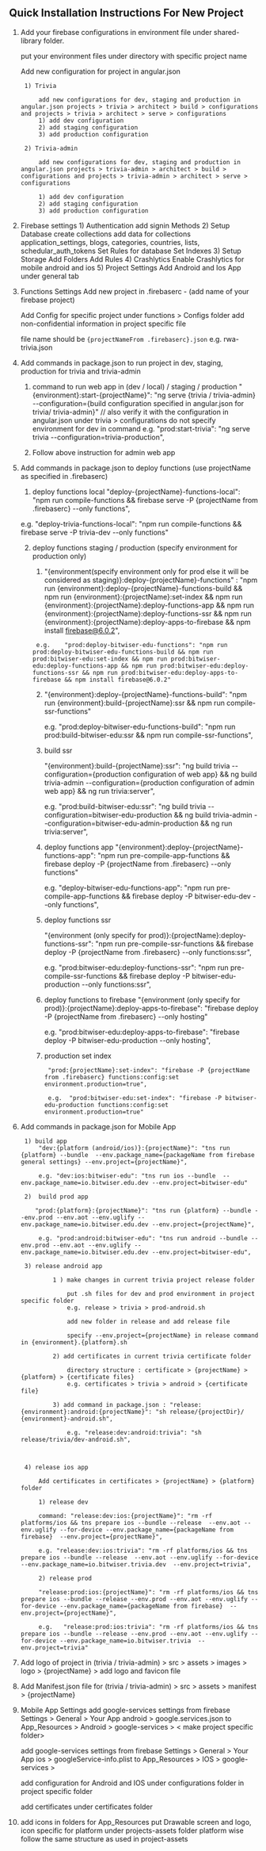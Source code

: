 
## Quick Installation Instructions For New Project

1) Add your firebase configurations in environment file under shared-library folder.

    put your environment files under directory with specific project name
    
    Add new configuration for project in angular.json 
        
        1) Trivia

            add new configurations for dev, staging and production in angular.json projects > trivia > architect > build > configurations and projects > trivia > architect > serve > configurations
            1) add dev configuration 
            2) add staging configuration 
            3) add production configuration

        2) Trivia-admin

            add new configurations for dev, staging and production in angular.json projects > trivia-admin > architect > build > configurations and projects > trivia-admin > architect > serve > configurations

            1) add dev configuration 
            2) add staging configuration 
            3) add production configuration

2) Firebase settings
        1) Authentication
            add signin Methods
        2) Setup Database
            create collections
            add data for collections application_settings, blogs, categories, countries, lists, schedular_auth_tokens
            Set Rules for database
            Set Indexes 
        3) Setup Storage
            Add Folders
            Add Rules
        4) Crashlytics
            Enable Crashlytics for mobile android and ios
        5) Project Settings
            Add Android and Ios App under general tab

3) Functions Settings
    Add new project in .firebaserc - (add name of your firebase project)

    Add Config for specific project under functions > Configs folder add non-confidential information in project specific file
    
    file name should be `{projectNameFrom .firebaserc}.json`
    e.g. rwa-trivia.json

4) Add commands in package.json to run project in dev, staging, production for trivia and trivia-admin

    1) command to run web app in (dev / local) / staging / production
        "{environment}:start-{projectName}": "ng serve {trivia / trivia-admin} --configuration={build configuration specified in angular.json for trivia/ trivia-admin}" // also verify it with the configuration in angular.json under trivia > configurations 
        do not specify environment for dev in command
        e.g.  "prod:start-trivia": "ng serve  trivia --configuration=trivia-production",

    2) Follow above instruction for admin web app

5) Add commands in package.json to deploy functions (use projectName as specified in .firebaserc)

    1) deploy functions local
    "deploy-{projectName}-functions-local": "npm run compile-functions  && firebase serve -P {projectName from .firebaserc}  --only functions",

    e.g. "deploy-trivia-functions-local": "npm run compile-functions  && firebase serve -P trivia-dev  --only functions"
    

    2) deploy functions staging / production (specify environment for production only)
        1)    "{environment(specify environment only for prod else it will be considered as staging)}:deploy-{projectName}-functions" : "npm run {environment}:deploy-{projectName}-functions-build && npm run {environment}:{projectName}:set-index && npm run {environment}:{projectName}:deploy-functions-app && npm run {environment}:{projectName}:deploy-functions-ssr && npm run {environment}:{projectName}:deploy-apps-to-firebase && npm install firebase@6.0.2",

            e.g.    "prod:deploy-bitwiser-edu-functions": "npm run prod:deploy-bitwiser-edu-functions-build && npm run prod:bitwiser-edu:set-index && npm run prod:bitwiser-edu:deploy-functions-app && npm run prod:bitwiser-edu:deploy-functions-ssr && npm run prod:bitwiser-edu:deploy-apps-to-firebase && npm install firebase@6.0.2"

        2)  "{environment}:deploy-{projectName}-functions-build": "npm run {environment}:build-{projectName}:ssr && npm run compile-ssr-functions"

            e.g. "prod:deploy-bitwiser-edu-functions-build": "npm run prod:build-bitwiser-edu:ssr && npm run compile-ssr-functions",

        3) build ssr

            "{environment}:build-{projectName}:ssr": "ng build trivia  --configuration={production configuration of web app} && ng build trivia-admin  --configuration={production configuration of admin web app} && ng run trivia:server",

            e.g. "prod:build-bitwiser-edu:ssr": "ng build trivia  --configuration=bitwiser-edu-production && ng build trivia-admin  --configuration=bitwiser-edu-admin-production && ng run trivia:server",

        4)  deploy functions app
         "{environment}:deploy-{projectName}-functions-app": "npm run pre-compile-app-functions && firebase deploy -P {projectName from .firebaserc} --only functions"

            e.g. "deploy-bitwiser-edu-functions-app": "npm run pre-compile-app-functions && firebase deploy -P bitwiser-edu-dev --only functions",

         5) deploy functions ssr
            
            "{environment (only specify for prod)}:{projectName}:deploy-functions-ssr": "npm run pre-compile-ssr-functions && firebase deploy -P {projectName from .firebaserc} --only functions:ssr",

             e.g. "prod:bitwiser-edu:deploy-functions-ssr": "npm run pre-compile-ssr-functions && firebase deploy -P bitwiser-edu-production --only functions:ssr",

        6) deploy functions to firebase
            "{environment (only specify for prod)}:{projectName}:deploy-apps-to-firebase": "firebase deploy -P {projectName from .firebaserc} --only hosting"

            e.g. "prod:bitwiser-edu:deploy-apps-to-firebase": "firebase deploy -P bitwiser-edu-production --only hosting",

        7) production set index

                "prod:{projectName}:set-index": "firebase -P {projectName from .firebaserc} functions:config:set environment.production=true",

                e.g.  "prod:bitwiser-edu:set-index": "firebase -P bitwiser-edu-production functions:config:set environment.production=true"




6) Add commands in package.json for Mobile App

        1) build app
            "dev:{platform (android/ios)}:{projectName}": "tns run {platform} --bundle  --env.package_name={packageName from firebase general settings} --env.project={projectName}",

            e.g. "dev:ios:bitwiser-edu": "tns run ios --bundle  --env.package_name=io.bitwiser.edu.dev --env.project=bitwiser-edu"

        2)  build prod app

           "prod:{platform}:{projectName}": "tns run {platform} --bundle --env.prod --env.aot --env.uglify --env.package_name=io.bitwiser.edu.dev --env.project={projectName}",

            e.g. "prod:android:bitwiser-edu": "tns run android --bundle --env.prod --env.aot --env.uglify --env.package_name=io.bitwiser.edu.dev --env.project=bitwiser-edu",

        3) release android app

                1 ) make changes in current trivia project release folder

                    put .sh files for dev and prod environment in project specific folder 
                    e.g. release > trivia > prod-android.sh

                    add new folder in release and add release file

                    specify --env.project={projectName} in release command in {environment}.{platform}.sh

                2) add certificates in current trivia certificate folder

                    directory structure : certificate > {projectName} > {platform} > {certificate files}
                    e.g. certificates > trivia > android > {certificate file}

                3) add command in package.json : "release:{environment}:android:{projectName}": "sh release/{projectDir}/      {environment}-android.sh",

                    e.g. "release:dev:android:trivia": "sh release/trivia/dev-android.sh",



        4) release ios app
        
            Add certificates in certificates > {projectName} > {platform} folder
     
            1) release dev

            command: "release:dev:ios:{projectName}": "rm -rf platforms/ios && tns prepare ios --bundle --release  --env.aot --env.uglify --for-device --env.package_name={packageName from firebase}  --env.project={projectName}",

            e.g. "release:dev:ios:trivia": "rm -rf platforms/ios && tns prepare ios --bundle --release  --env.aot --env.uglify --for-device --env.package_name=io.bitwiser.trivia.dev  --env.project=trivia",

            2) release prod

            "release:prod:ios:{projectName}": "rm -rf platforms/ios && tns prepare ios --bundle --release --env.prod --env.aot --env.uglify --for-device --env.package_name={packageName from firebase}  --env.project={projectName}",

            e.g.   "release:prod:ios:trivia": "rm -rf platforms/ios && tns prepare ios --bundle --release --env.prod --env.aot --env.uglify --for-device --env.package_name=io.bitwiser.trivia  --env.project=trivia"



7) Add logo of project in (trivia / trivia-admin) > src > assets > images > logo > {projectName} > add logo and favicon file

8) Add Manifest.json file for (trivia / trivia-admin) > src > assets > manifest > {projectName} 

8) Mobile App Settings
    add google-services settings from firebase Settings > General > Your App android > google.services.json to 
    App_Resources > Android > google-services >  < make project specific folder>

    add google-services settings from firebase Settings > General > Your App ios > googleService-info.plist to 
    App_Resources > IOS > google-services > <make project specific folder>

    add configuration for Android and IOS under configurations folder in project specific folder

    add certificates under certificates folder

9) add icons in folders for App_Resources
    put Drawable screen and logo, icon specific for platform under projects-assets folder 
    platform wise follow the same structure as used in project-assets




